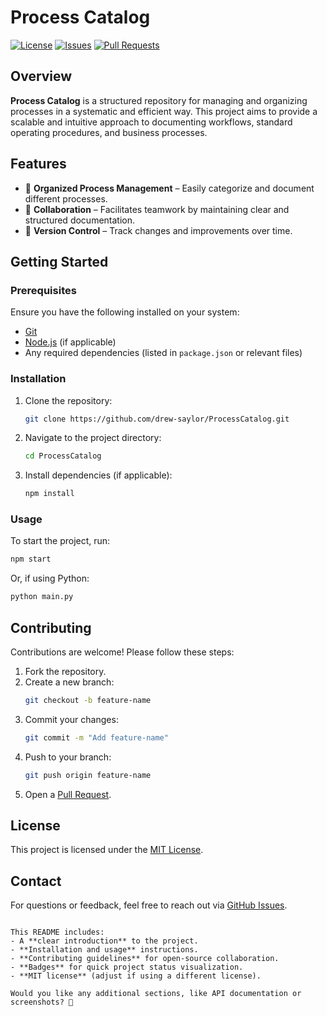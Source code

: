 # Process Catalog

[![License](https://img.shields.io/github/license/drew-saylor/ProcessCatalog)](LICENSE)
[![Issues](https://img.shields.io/github/issues/drew-saylor/ProcessCatalog)](https://github.com/drew-saylor/ProcessCatalog/issues)
[![Pull Requests](https://img.shields.io/github/issues-pr/drew-saylor/ProcessCatalog)](https://github.com/drew-saylor/ProcessCatalog/pulls)

## Overview

**Process Catalog** is a structured repository for managing and organizing processes in a systematic and efficient way. This project aims to provide a scalable and intuitive approach to documenting workflows, standard operating procedures, and business processes.

## Features

- 🔹 **Organized Process Management** – Easily categorize and document different processes.
- 🔹 **Collaboration** – Facilitates teamwork by maintaining clear and structured documentation.
- 🔹 **Version Control** – Track changes and improvements over time.

## Getting Started

### Prerequisites

Ensure you have the following installed on your system:

- [Git](https://git-scm.com/)
- [Node.js](https://nodejs.org/) (if applicable)
- Any required dependencies (listed in `package.json` or relevant files)

### Installation

1. Clone the repository:
   ```sh
   git clone https://github.com/drew-saylor/ProcessCatalog.git
   ```
2. Navigate to the project directory:
   ```sh
   cd ProcessCatalog
   ```
3. Install dependencies (if applicable):
   ```sh
   npm install
   ```

### Usage

To start the project, run:

```sh
npm start
```

Or, if using Python:

```sh
python main.py
```

## Contributing

Contributions are welcome! Please follow these steps:

1. Fork the repository.
2. Create a new branch:
   ```sh
   git checkout -b feature-name
   ```
3. Commit your changes:
   ```sh
   git commit -m "Add feature-name"
   ```
4. Push to your branch:
   ```sh
   git push origin feature-name
   ```
5. Open a [Pull Request](https://github.com/drew-saylor/ProcessCatalog/pulls).

## License

This project is licensed under the [MIT License](LICENSE).

## Contact

For questions or feedback, feel free to reach out via [GitHub Issues](https://github.com/drew-saylor/ProcessCatalog/issues).
```

This README includes:
- A **clear introduction** to the project.
- **Installation and usage** instructions.
- **Contributing guidelines** for open-source collaboration.
- **Badges** for quick project status visualization.
- **MIT license** (adjust if using a different license).  

Would you like any additional sections, like API documentation or screenshots? 🚀
